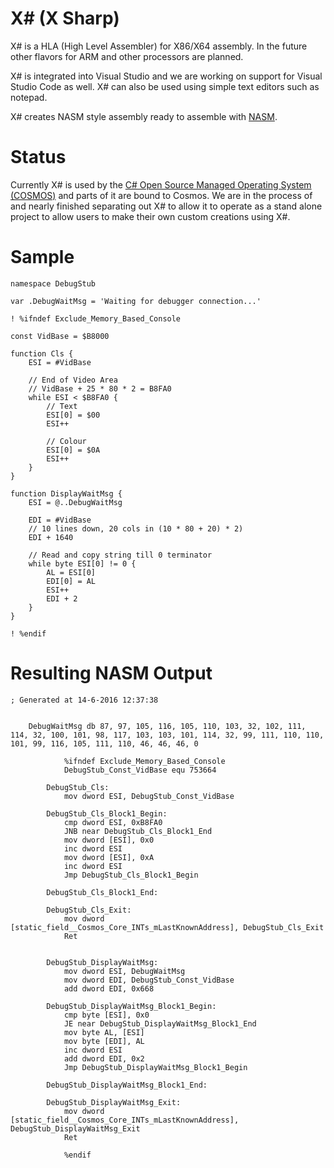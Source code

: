 # X# (X Sharp)
X# is a HLA (High Level Assembler) for X86/X64 assembly. In the future other flavors for ARM and other processors are planned.

X# is integrated into Visual Studio and we are working on support for Visual Studio Code as well. X# can also be used using simple text editors such as notepad.

X# creates NASM style assembly ready to assemble with [NASM](http://www.nasm.us/).

# Status
Currently X# is used by the [C# Open Source Managed Operating System (COSMOS)](http://www.goCosmos.org) and parts of it are bound to Cosmos. We are in the process of and nearly finished separating out X# to allow it to operate as a stand alone project to allow users to make their own custom creations using X#.

# Sample

```
namespace DebugStub

var .DebugWaitMsg = 'Waiting for debugger connection...'

! %ifndef Exclude_Memory_Based_Console

const VidBase = $B8000

function Cls {
    ESI = #VidBase

	// End of Video Area
	// VidBase + 25 * 80 * 2 = B8FA0
	while ESI < $B8FA0 {
		// Text
		ESI[0] = $00
		ESI++

		// Colour
		ESI[0] = $0A
		ESI++
	}
}

function DisplayWaitMsg {
	ESI = @..DebugWaitMsg

    EDI = #VidBase
    // 10 lines down, 20 cols in (10 * 80 + 20) * 2)
    EDI + 1640

    // Read and copy string till 0 terminator
    while byte ESI[0] != 0 {
		AL = ESI[0]
		EDI[0] = AL
		ESI++
		EDI + 2
	}
}

! %endif
```

# Resulting NASM Output

```
; Generated at 14-6-2016 12:37:38


	DebugWaitMsg db 87, 97, 105, 116, 105, 110, 103, 32, 102, 111, 114, 32, 100, 101, 98, 117, 103, 103, 101, 114, 32, 99, 111, 110, 110, 101, 99, 116, 105, 111, 110, 46, 46, 46, 0

			%ifndef Exclude_Memory_Based_Console
			DebugStub_Const_VidBase equ 753664

		DebugStub_Cls:
			mov dword ESI, DebugStub_Const_VidBase

		DebugStub_Cls_Block1_Begin:
			cmp dword ESI, 0xB8FA0
			JNB near DebugStub_Cls_Block1_End
			mov dword [ESI], 0x0
			inc dword ESI
			mov dword [ESI], 0xA
			inc dword ESI
			Jmp DebugStub_Cls_Block1_Begin

		DebugStub_Cls_Block1_End:

		DebugStub_Cls_Exit:
			mov dword [static_field__Cosmos_Core_INTs_mLastKnownAddress], DebugStub_Cls_Exit
			Ret


		DebugStub_DisplayWaitMsg:
			mov dword ESI, DebugWaitMsg
			mov dword EDI, DebugStub_Const_VidBase
			add dword EDI, 0x668

		DebugStub_DisplayWaitMsg_Block1_Begin:
			cmp byte [ESI], 0x0
			JE near DebugStub_DisplayWaitMsg_Block1_End
			mov byte AL, [ESI]
			mov byte [EDI], AL
			inc dword ESI
			add dword EDI, 0x2
			Jmp DebugStub_DisplayWaitMsg_Block1_Begin

		DebugStub_DisplayWaitMsg_Block1_End:

		DebugStub_DisplayWaitMsg_Exit:
			mov dword [static_field__Cosmos_Core_INTs_mLastKnownAddress], DebugStub_DisplayWaitMsg_Exit
			Ret

			%endif
```
